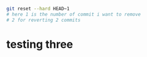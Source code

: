 ```bash
git reset --hard HEAD~1
# here 1 is the number of commit i want to remove
# 2 for reverting 2 commits
```

# testing three
